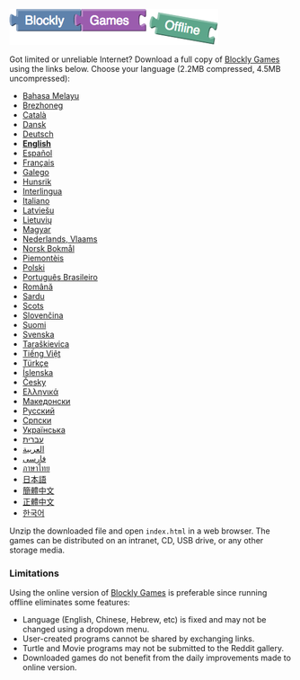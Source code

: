 ![Blockly Games Offline](title-offline.png)

Got limited or unreliable Internet?  Download a full copy of
[Blockly Games](https://blockly-games.appspot.com/) using the links below.
Choose your language (2.2MB compressed, 4.5MB uncompressed):

* [Bahasa Melayu](https://github.com/google/blockly-games/raw/offline/generated/blockly-games-ms.zip)
* [Brezhoneg](https://github.com/google/blockly-games/raw/offline/generated/blockly-games-br.zip)
* [Català](https://github.com/google/blockly-games/raw/offline/generated/blockly-games-ca.zip)
* [Dansk](https://github.com/google/blockly-games/raw/offline/generated/blockly-games-da.zip)
* [Deutsch](https://github.com/google/blockly-games/raw/offline/generated/blockly-games-de.zip)
* **[English](https://github.com/google/blockly-games/raw/offline/generated/blockly-games-en.zip)**
* [Español](https://github.com/google/blockly-games/raw/offline/generated/blockly-games-es.zip)
* [Français](https://github.com/google/blockly-games/raw/offline/generated/blockly-games-fr.zip)
* [Galego](https://github.com/google/blockly-games/raw/offline/generated/blockly-games-gl.zip)
* [Hunsrik](https://github.com/google/blockly-games/raw/offline/generated/blockly-games-hrx.zip)
* [Interlingua](https://github.com/google/blockly-games/raw/offline/generated/blockly-games-ia.zip)
* [Italiano](https://github.com/google/blockly-games/raw/offline/generated/blockly-games-it.zip)
* [Latviešu](https://github.com/google/blockly-games/raw/offline/generated/blockly-games-lv.zip)
* [Lietuvių](https://github.com/google/blockly-games/raw/offline/generated/blockly-games-lt.zip)
* [Magyar](https://github.com/google/blockly-games/raw/offline/generated/blockly-games-hu.zip)
* [Nederlands, Vlaams](https://github.com/google/blockly-games/raw/offline/generated/blockly-games-nl.zip)
* [Norsk Bokmål](https://github.com/google/blockly-games/raw/offline/generated/blockly-games-nb.zip)
* [Piemontèis](https://github.com/google/blockly-games/raw/offline/generated/blockly-games-pms.zip)
* [Polski](https://github.com/google/blockly-games/raw/offline/generated/blockly-games-pl.zip)
* [Português Brasileiro](https://github.com/google/blockly-games/raw/offline/generated/blockly-games-pt-br.zip)
* [Română](https://github.com/google/blockly-games/raw/offline/generated/blockly-games-ro.zip)
* [Sardu](https://github.com/google/blockly-games/raw/offline/generated/blockly-games-sc.zip)
* [Scots](https://github.com/google/blockly-games/raw/offline/generated/blockly-games-sco.zip)
* [Slovenčina](https://github.com/google/blockly-games/raw/offline/generated/blockly-games-sk.zip)
* [Suomi](https://github.com/google/blockly-games/raw/offline/generated/blockly-games-fi.zip)
* [Svenska](https://github.com/google/blockly-games/raw/offline/generated/blockly-games-sv.zip)
* [Taraškievica](https://github.com/google/blockly-games/raw/offline/generated/blockly-games-be-tarask.zip)
* [Tiếng Việt](https://github.com/google/blockly-games/raw/offline/generated/blockly-games-vi.zip)
* [Türkçe](https://github.com/google/blockly-games/raw/offline/generated/blockly-games-tr.zip)
* [Íslenska](https://github.com/google/blockly-games/raw/offline/generated/blockly-games-is.zip)
* [Česky](https://github.com/google/blockly-games/raw/offline/generated/blockly-games-cs.zip)
* [Ελληνικά](https://github.com/google/blockly-games/raw/offline/generated/blockly-games-el.zip)
* [Македонски](https://github.com/google/blockly-games/raw/offline/generated/blockly-games-mk.zip)
* [Русский](https://github.com/google/blockly-games/raw/offline/generated/blockly-games-ru.zip)
* [Српски](https://github.com/google/blockly-games/raw/offline/generated/blockly-games-sr.zip)
* [Українська](https://github.com/google/blockly-games/raw/offline/generated/blockly-games-uk.zip)
* [עברית](https://github.com/google/blockly-games/raw/offline/generated/blockly-games-he.zip)
* [العربية](https://github.com/google/blockly-games/raw/offline/generated/blockly-games-ar.zip)
* [فارسی](https://github.com/google/blockly-games/raw/offline/generated/blockly-games-fa.zip)
* [ภาษาไทย](https://github.com/google/blockly-games/raw/offline/generated/blockly-games-th.zip)
* [日本語](https://github.com/google/blockly-games/raw/offline/generated/blockly-games-ja.zip)
* [簡體中文](https://github.com/google/blockly-games/raw/offline/generated/blockly-games-zh-hans.zip)
* [正體中文](https://github.com/google/blockly-games/raw/offline/generated/blockly-games-zh-hant.zip)
* [한국어](https://github.com/google/blockly-games/raw/offline/generated/blockly-games-ko.zip)

Unzip the downloaded file and open `index.html` in a web browser.  The games can
be distributed on an intranet, CD, USB drive, or any other storage media.

### Limitations

Using the online version of [Blockly Games](https://blockly-games.appspot.com/)
is preferable since running offline eliminates some features:

* Language (English, Chinese, Hebrew, etc) is fixed and may not be changed using a dropdown menu.
* User-created programs cannot be shared by exchanging links.
* Turtle and Movie programs may not be submitted to the Reddit gallery.
* Downloaded games do not benefit from the daily improvements made to online version.
